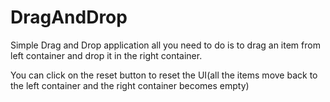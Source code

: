 # DragAndDrop

Simple Drag and Drop application all you need to do is to drag an item from left container and drop it in the right container.

You can click on the reset button to reset the UI(all the items move back to the left container and the right container becomes empty)
